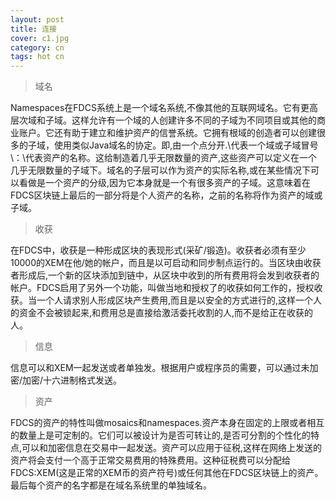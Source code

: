```yaml
---
layout: post
title: 连接
cover: c1.jpg
category: cn
tags: hot cn
---
```


> 域名

Namespaces在FDCS系统上是一个域名系统,不像其他的互联网域名。它有更高层次域和子域。这样允许有一个域的人创建许多不同的子域为不同项目或其他的商业账户。它还有助于建立和维护资产的信誉系统。它拥有根域的创造者可以创建很多的子域，使用类似Java域名的协定。即,由一个点分开\.\代表一个域或子域冒号\：\代表资产的名称。这给制造着几乎无限数量的资产,这些资产可以定义在一个几乎无限数量的子域下。域名的子层可以作为资产的实际名称,或在某些情况下可以看做是一个资产的分级,因为它本身就是一个有很多资产的子域。这意味着在FDCS区块链上最后的一部分将是个人资产的名称，之前的名称将作为资产的域或子域。
<!--excerpt-->
> 收获

在FDCS中，收获是一种形成区块的表现形式(采矿/锻造)。收获者必须有至少10000的XEM在他/她的帐户，而且是以可启动和同步制点运行的。当区块由收获者形成后,一个新的区块添加到链中，从区块中收到的所有费用将会发到收获者的帐户。FDCS启用了另外一个功能，叫做当地和授权了的收获如何工作的，授权收获。当一个人请求别人形成区块产生费用,而且是以安全的方式进行的,这样一个人的资金不会被锁起来,和费用总是直接给激活委托收割的人,而不是给正在收获的人。
> 信息

信息可以和XEM一起发送或者单独发。根据用户或程序员的需要，可以通过未加密/加密/十六进制格式发送。
> 资产

FDCS的资产的特性叫做mosaics和namespaces.资产本身在固定的上限或者相互的数量上是可定制的。它们可以被设计为是否可转让的,是否可分割的个性化的特点,可以和加密信息在交易中一起发送。资产可以应用于征税,这样在网络上发送的资产将会支付一个高于正常交易费用的特殊费用。这种征税费可以分配给FDCS:XEM(这是正常的XEM币的资产符号)或任何其他在FDCS区块链上的资产。最后每个资产的名字都是在域名系统里的单独域名。

